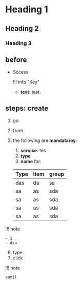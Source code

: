 # Heading 1

## Heading 2

### Heading 3

## before 

- Sccess

  !!! info "Key"
    
     - **test**: test

## steps: create

1. go
2. from
3. the following are **mandataroy**:

     1. **service**: tes
     2. **type**
     3. **name** for: 

     | Type | item| group|
     |---|---|---|
     |das|da|sa
     |sa|as|sda|
     |sa|as|sda|
     |sa|as|sda
     |sa|as|sda|
    
!!! note
    
    - 1
    - dsa
    
6. type
7. click

!!! note

    eamil
